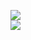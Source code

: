[![](https://img.shields.io/badge/Made%20With-Github%20Spray-lightgrey.svg?style=for-the-badge&logo=github)](https://github.com/Annihil/github-spray#4260)  
[![](https://i.imgur.com/2DrTn0Z.gif)](https://github.com/Annihil/github-spray)